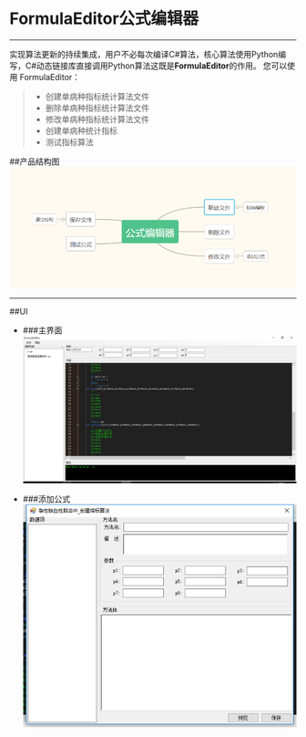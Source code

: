 # FormulaEditor公式编辑器

------

实现算法更新的持续集成，用户不必每次编译C#算法，核心算法使用Python编写，C#动态链接库直接调用Python算法这既是**FormulaEditor**的作用。 您可以使用 FormulaEditor：

> * 创建单病种指标统计算法文件
> * 删除单病种指标统计算法文件
> * 修改单病种指标统计算法文件
> * 创建单病种统计指标
> * 测试指标算法

##产品结构图
![cmd-markdown-logo](https://raw.githubusercontent.com/huzuohuyou/FormlaEditor/master/FormulaEditor/images/%E4%BA%A7%E5%93%81%E7%BB%93%E6%9E%84%E5%9B%BE.png)

----------

##UI
- ###主界面
![cmd-markdown-logo](https://raw.githubusercontent.com/huzuohuyou/FormlaEditor/master/FormulaEditor/images/UI.png)

- ###添加公式
![cmd-markdown-logo](https://raw.githubusercontent.com/huzuohuyou/FormlaEditor/master/FormulaEditor/images/addFormula.png)

